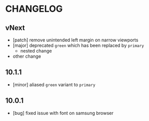 # CHANGELOG

## vNext

- [patch] remove unintended left margin on narrow viewports
- [major] deprecated `green` which has been replaced by `primary`
  - nested change
- other change

## 10.1.1

- [minor] aliased `green` variant to `primary`

## 10.0.1

- [bug] fixed issue with font on samsung browser
